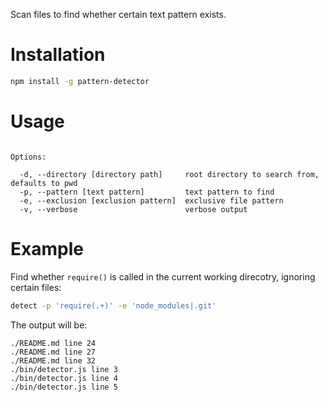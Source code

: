 Scan files to find whether certain text pattern exists.

# Installation

```bash
npm install -g pattern-detector
```

# Usage

```basg

Options:

  -d, --directory [directory path]     root directory to search from, defaults to pwd
  -p, --pattern [text pattern]         text pattern to find
  -e, --exclusion [exclusion pattern]  exclusive file pattern
  -v, --verbose                        verbose output
```

# Example 

Find whether `require()` is called in the current working direcotry, ignoring certain files:

```bash
detect -p 'require(.+)' -e 'node_modules|.git'
```

The output will be:

```
./README.md line 24
./README.md line 27
./README.md line 32
./bin/detector.js line 3
./bin/detector.js line 4
./bin/detector.js line 5
```


